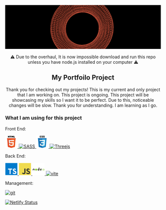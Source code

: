 <div align = "center">
<img src="/src/Images/Public/Show.png">
<p>⚠ Due to the overhaul, It is now impossible download and run this repo unless you have node.js installed on your computer ⚠</p>
<h2> My Portfoilo Project</h2>
<p> Thank you for checking out my projects! This is my current and only project that I am working on. This project is ongoing. This project will be showcasing my skills so I want it to be perfect. Due to this, noticeable changes will be slow. Thank you for understanding. I am learning as I go.</p>
</div>
<h3> What I am using for this project</h3>
<div align="left"> 
<p>Front End:</p>
<a href="https://www.w3schools.com/html/html_intro.asp" target="_blank"> <img src="https://raw.githubusercontent.com/devicons/devicon/master/icons/html5/html5-original-wordmark.svg" alt="Html5" width="40" height="40"/> </a> 
<a href="https://sass-lang.com" target="_blank"> <img src="https://sass-lang.com/assets/img/logos/logo-b6e1ef6e.svg" alt="SASS" width="40" height="40"/> </a> 
<a href="https://www.w3schools.com/css/" target="_blank"> <img src="https://raw.githubusercontent.com/devicons/devicon/master/icons/css3/css3-original-wordmark.svg" alt="css3" width="40" height="40"/> </a> 
<a href="https://threejs.org/" target="_blank"> <img src="https://cdn.jsdelivr.net/npm/simple-icons@v4/icons/three-dot-js.svg" alt="Threejs" width="40" height="40"/> </a>

<p>Back End:</p>
<a href="https://www.typescriptlang.org/" target="_blank"> <img src="https://raw.githubusercontent.com/devicons/devicon/master/icons/typescript/typescript-original.svg" alt="typescript" width="40" height="40"/> </a>
<a href="https://developer.mozilla.org/en-US/docs/Web/JavaScript" target="_blank"> <img src="https://raw.githubusercontent.com/devicons/devicon/master/icons/javascript/javascript-original.svg" alt="javascript" width="40" height="40"/> </a> 
<a href="https://nodejs.org" target="_blank"> <img src="https://raw.githubusercontent.com/devicons/devicon/master/icons/nodejs/nodejs-original-wordmark.svg" alt="nodejs" width="40" height="40"/> </a> 
<a href="https://vitejs.dev/" target="_blank"> <img src="https://vitejs.dev/logo.svg" alt="vite" width="40" height="40"/> </a>

<p>Management:</p>
<a href="https://git-scm.com/" target="_blank"> <img src="https://www.vectorlogo.zone/logos/git-scm/git-scm-icon.svg" alt="git" width="40" height="40"/> </a> 
 </div> 

[![Netlify Status](https://api.netlify.com/api/v1/badges/8736448c-411c-41ef-ada2-1f72aea027d1/deploy-status)](https://app.netlify.com/sites/competent-liskov-0381a2/deploys)